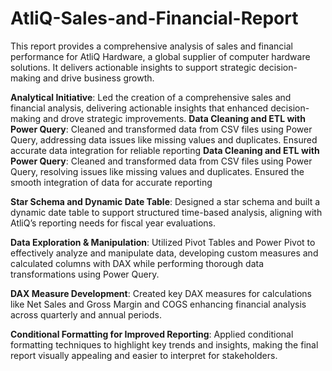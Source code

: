 # AtliQ-Sales-and-Financial-Report
This report provides a comprehensive analysis of sales and financial performance for AtliQ Hardware, a global supplier of computer hardware solutions. It delivers actionable insights to support strategic decision-making and drive business growth.

**Analytical Initiative**: Led the creation of a comprehensive sales and financial analysis, delivering actionable insights that enhanced decision-making and drove strategic improvements.
**Data Cleaning and ETL with Power Query**: Cleaned and transformed data from CSV files using Power Query, addressing data issues like missing values and duplicates. Ensured accurate data integration for reliable reporting
**Data Cleaning and ETL with Power Query**: Cleaned and transformed data from CSV files using Power Query, resolving issues like missing values and duplicates. Ensured the smooth integration of data for accurate reporting

**Star Schema and Dynamic Date Table**: Designed a star schema and built a dynamic date table to support structured time-based analysis, aligning with AtliQ’s reporting needs for fiscal year evaluations.

**Data Exploration & Manipulation**: Utilized Pivot Tables and Power Pivot to effectively analyze and manipulate data, developing custom measures and calculated columns with DAX while performing thorough data transformations using Power Query.

**DAX Measure Development**: Created key DAX measures for calculations like Net Sales and Gross Margin and COGS enhancing financial analysis across quarterly and annual periods.

**Conditional Formatting for Improved Reporting**: Applied conditional formatting techniques to highlight key trends and insights, making the final report visually appealing and easier to interpret for stakeholders.
